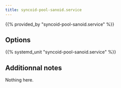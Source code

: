 ```yaml
---
title: syncoid-pool-sanoid.service
---
```


{{% provided_by "syncoid-pool-sanoid.service" %}}

## Options

{{% systemd_unit "syncoid-pool-sanoid.service" %}}

## Additionnal notes

Nothing here.